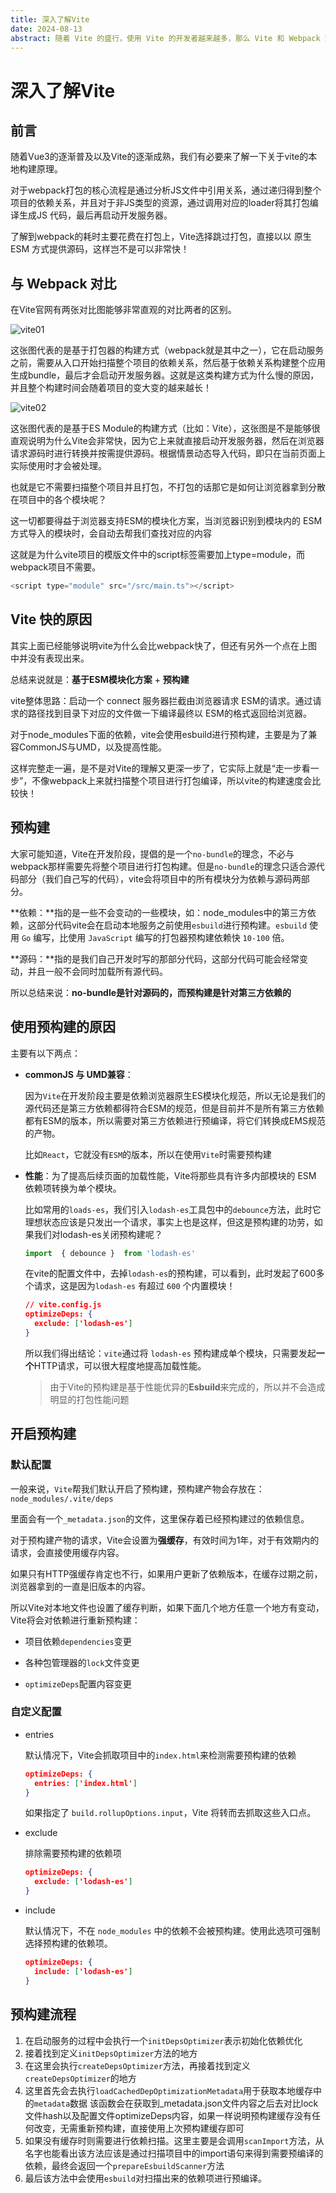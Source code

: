 ```yaml
---
title: 深入了解Vite
date: 2024-08-13
abstract: 随着 Vite 的盛行，使用 Vite 的开发者越来越多，那么 Vite 和 Webpack 到底有什么不同？它为什么会快这么多呢？这篇文章我们就来深层解读一下。
---
```


# 深入了解Vite

## 前言

随着Vue3的逐渐普及以及Vite的逐渐成熟，我们有必要来了解一下关于vite的本地构建原理。

对于webpack打包的核心流程是通过分析JS文件中引用关系，通过递归得到整个项目的依赖关系，并且对于非JS类型的资源，通过调用对应的loader将其打包编译生成JS 代码，最后再启动开发服务器。

了解到webpack的耗时主要花费在打包上，Vite选择跳过打包，直接以以 原生 ESM 方式提供源码，这样岂不是可以非常快！

## 与 Webpack 对比

在Vite官网有两张对比图能够非常直观的对比两者的区别。

![vite01](/images/vite-01.png)

这张图代表的是基于打包器的构建方式（webpack就是其中之一），它在启动服务之前，需要从入口开始扫描整个项目的依赖关系，然后基于依赖关系构建整个应用生成bundle，最后才会启动开发服务器。这就是这类构建方式为什么慢的原因，并且整个构建时间会随着项目的变大变的越来越长！

![vite02](/images/vite-02.png)

这张图代表的是基于ES Module的构建方式（比如：Vite），这张图是不是能够很直观说明为什么Vite会非常快，因为它上来就直接启动开发服务器，然后在浏览器请求源码时进行转换并按需提供源码。根据情景动态导入代码，即只在当前页面上实际使用时才会被处理。

也就是它不需要扫描整个项目并且打包，不打包的话那它是如何让浏览器拿到分散在项目中的各个模块呢？

这一切都要得益于浏览器支持ESM的模块化方案，当浏览器识别到模块内的 ESM 方式导入的模块时，会自动去帮我们查找对应的内容

这就是为什么vite项目的模版文件中的script标签需要加上type=module，而webpack项目不需要。

```javascript
<script type="module" src="/src/main.ts"></script>
```

## Vite 快的原因

其实上面已经能够说明vite为什么会比webpack快了，但还有另外一个点在上图中并没有表现出来。

总结来说就是：**基于ESM模块化方案** + **预构建**

vite整体思路：启动一个 connect 服务器拦截由浏览器请求 ESM的请求。通过请求的路径找到目录下对应的文件做一下编译最终以 ESM的格式返回给浏览器。

对于node_modules下面的依赖，vite会使用esbuild进行预构建，主要是为了兼容CommonJS与UMD，以及提高性能。

这样完整走一遍，是不是对Vite的理解又更深一步了，它实际上就是“走一步看一步”，不像webpack上来就扫描整个项目进行打包编译，所以vite的构建速度会比较快！

## 预构建

大家可能知道，Vite在开发阶段，提倡的是一个`no-bundle`的理念，不必与webpack那样需要先将整个项目进行打包构建。但是`no-bundle`的理念只适合源代码部分（我们自己写的代码），vite会将项目中的所有模块分为依赖与源码两部分。

**依赖：**指的是一些不会变动的一些模块，如：node_modules中的第三方依赖，这部分代码vite会在启动本地服务之前使用`esbuild`进行预构建。`esbuild` 使用 `Go` 编写，比使用 `JavaScript` 编写的打包器预构建依赖快 `10-100` 倍。

**源码：**指的是我们自己开发时写的那部分代码，这部分代码可能会经常变动，并且一般不会同时加载所有源代码。

所以总结来说：**no-bundle是针对源码的，而预构建是针对第三方依赖的**

## 使用预构建的原因

主要有以下两点：

- **commonJS 与 UMD兼容**：
  
  因为`Vite`在开发阶段主要是依赖浏览器原生ES模块化规范，所以无论是我们的源代码还是第三方依赖都得符合ESM的规范，但是目前并不是所有第三方依赖都有ESM的版本，所以需要对第三方依赖进行预编译，将它们转换成EMS规范的产物。

  比如`React`，它就没有`ESM`的版本，所以在使用`Vite`时需要预构建

- **性能**：为了提高后续页面的加载性能，Vite将那些具有许多内部模块的 ESM 依赖项转换为单个模块。

  比如常用的`loads-es`，我们引入`lodash-es`工具包中的`debounce`方法，此时它理想状态应该是只发出一个请求，事实上也是这样，但这是预构建的功劳，如果我们对lodash-es关闭预构建呢？

  ```javascript
  import  { debounce }  from 'lodash-es'
  ```

  在vite的配置文件中，去掉`lodash-es`的预构建，可以看到，此时发起了600多个请求，这是因为`lodash-es` 有超过 `600` 个内置模块！

  ```json
  // vite.config.js
  optimizeDeps: {
    exclude: ['lodash-es']
  }
  ```

  所以我们得出结论：`vite`通过将 `lodash-es` 预构建成单个模块，只需要发起**一个**HTTP请求，可以很大程度地提高加载性能。

  > 由于Vite的预构建是基于性能优异的**Esbuild**来完成的，所以并不会造成明显的打包性能问题

## 开启预构建

### 默认配置

一般来说，`Vite`帮我们默认开启了预构建，预构建产物会存放在：`node_modules/.vite/deps`

里面会有一个`_metadata.json`的文件，这里保存着已经预构建过的依赖信息。

对于预构建产物的请求，Vite会设置为**强缓存**，有效时间为1年，对于有效期内的请求，会直接使用缓存内容。

如果只有HTTP强缓存肯定也不行，如果用户更新了依赖版本，在缓存过期之前，浏览器拿到的一直是旧版本的内容。

所以Vite对本地文件也设置了缓存判断，如果下面几个地方任意一个地方有变动，Vite将会对依赖进行重新预构建：

- 项目依赖`dependencies`变更

- 各种包管理器的`lock`文件变更

- `optimizeDeps`配置内容变更

### 自定义配置

- entries
  
  默认情况下，Vite会抓取项目中的`index.html`来检测需要预构建的依赖

  ```json
  optimizeDeps: {
    entries: ['index.html']
  }
  ```

  如果指定了 `build.rollupOptions.input`，Vite 将转而去抓取这些入口点。

- exclude

  排除需要预构建的依赖项

  ```json
  optimizeDeps: {
    exclude: ['lodash-es']
  }
  ```

- include

  默认情况下，不在 `node_modules` 中的依赖不会被预构建。使用此选项可强制选择预构建的依赖项。

  ```json
  optimizeDeps: {
    include: ['lodash-es']
  }
  ```

## 预构建流程

1. 在启动服务的过程中会执行一个`initDepsOptimizer`表示初始化依赖优化
2. 接着找到定义`initDepsOptimizer`方法的地方
3. 在这里会执行`createDepsOptimizer`方法，再接着找到定义`createDepsOptimizer`的地方
4. 这里首先会去执行`loadCachedDepOptimizationMetadata`用于获取本地缓存中的`metadata`数据
    该函数会在获取到_metadata.json文件内容之后去对比lock文件hash以及配置文件optimizeDeps内容，如果一样说明预构建缓存没有任何改变，无需重新预构建，直接使用上次预构建缓存即可
5. 如果没有缓存时则需要进行依赖扫描。这里主要是会调用`scanImport`方法，从名字也能看出该方法应该是通过扫描项目中的import语句来得到需要预编译的依赖，最终会返回一个`prepareEsbuildScanner`方法
6. 最后该方法中会使用`esbuild`对扫描出来的依赖项进行预编译。




